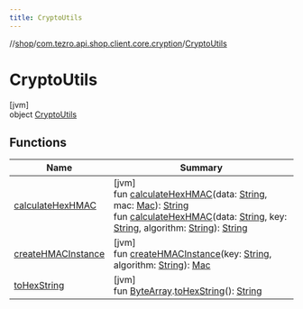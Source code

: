 ```yaml
---
title: CryptoUtils
---
```

//[shop](../../../index.html)/[com.tezro.api.shop.client.core.cryption](../index.html)/[CryptoUtils](index.html)



# CryptoUtils



[jvm]\
object [CryptoUtils](index.html)



## Functions


| Name | Summary |
|---|---|
| [calculateHexHMAC](calculate-hex-h-m-a-c.html) | [jvm]<br>fun [calculateHexHMAC](calculate-hex-h-m-a-c.html)(data: [String](https://kotlinlang.org/api/latest/jvm/stdlib/kotlin/-string/index.html), mac: [Mac](https://docs.oracle.com/javase/8/docs/api/javax/crypto/Mac.html)): [String](https://kotlinlang.org/api/latest/jvm/stdlib/kotlin/-string/index.html)<br>fun [calculateHexHMAC](calculate-hex-h-m-a-c.html)(data: [String](https://kotlinlang.org/api/latest/jvm/stdlib/kotlin/-string/index.html), key: [String](https://kotlinlang.org/api/latest/jvm/stdlib/kotlin/-string/index.html), algorithm: [String](https://kotlinlang.org/api/latest/jvm/stdlib/kotlin/-string/index.html)): [String](https://kotlinlang.org/api/latest/jvm/stdlib/kotlin/-string/index.html) |
| [createHMACInstance](create-h-m-a-c-instance.html) | [jvm]<br>fun [createHMACInstance](create-h-m-a-c-instance.html)(key: [String](https://kotlinlang.org/api/latest/jvm/stdlib/kotlin/-string/index.html), algorithm: [String](https://kotlinlang.org/api/latest/jvm/stdlib/kotlin/-string/index.html)): [Mac](https://docs.oracle.com/javase/8/docs/api/javax/crypto/Mac.html) |
| [toHexString](to-hex-string.html) | [jvm]<br>fun [ByteArray](https://kotlinlang.org/api/latest/jvm/stdlib/kotlin/-byte-array/index.html).[toHexString](to-hex-string.html)(): [String](https://kotlinlang.org/api/latest/jvm/stdlib/kotlin/-string/index.html) |

